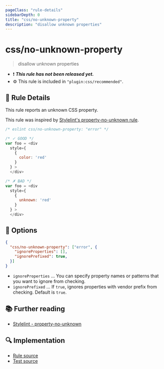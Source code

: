 ```yaml
---
pageClass: "rule-details"
sidebarDepth: 0
title: "css/no-unknown-property"
description: "disallow unknown properties"
---
```

# css/no-unknown-property

> disallow unknown properties

- :exclamation: <badge text="This rule has not been released yet." vertical="middle" type="error"> ***This rule has not been released yet.*** </badge>
- :gear: This rule is included in `"plugin:css/recommended"`.

## :book: Rule Details

This rule reports an unknown CSS property.

This rule was inspired by [Stylelint's property-no-unknown rule](https://stylelint.io/user-guide/rules/list/property-no-unknown/).

<eslint-code-block>

```js
/* eslint css/no-unknown-property: "error" */

/* ✓ GOOD */
var foo = <div
  style={
    {
      color: 'red'
    }
  } >
  </div>

/* ✗ BAD */
var foo = <div
  style={
    {
      unknown: 'red'
    }
  } >
  </div>
```

</eslint-code-block>

## :wrench: Options

```json
{
  "css/no-unknown-property": ["error", {
    "ignoreProperties": [],
    "ignorePrefixed": true,
  }]
}
```

- `ignoreProperties` ... You can specify property names or patterns that you want to ignore from checking.
- `ignorePrefixed` ... If `true`, ignores properties with vendor prefix from checking. Default is `true`.

## :books: Further reading

- [Stylelint - property-no-unknown]

[Stylelint - property-no-unknown]: https://stylelint.io/user-guide/rules/list/property-no-unknown/

## :mag: Implementation

- [Rule source](https://github.com/ota-meshi/eslint-plugin-css/blob/master/lib/rules/no-unknown-property.ts)
- [Test source](https://github.com/ota-meshi/eslint-plugin-css/blob/master/tests/lib/rules/no-unknown-property.ts)
